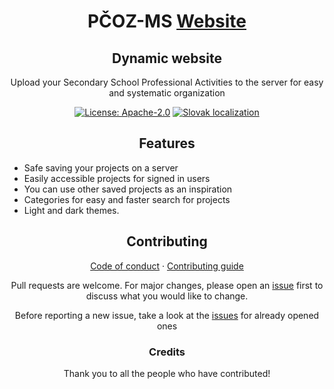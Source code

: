 <div align="center">

# PČOZ-MS [Website](#)

## Dynamic website

Upload your Secondary School Professional Activities to the server for easy and systematic organization

[![License: Apache-2.0](https://img.shields.io/badge/license-Apache--2.0-blue?labelColor=27303D&color=0877d2)](/LICENSE)
[![Slovak localization](https://img.shields.io/badge/Slovak-Readme__sk-green?labelColor=ff0045f&color=67ad47)](/README_sk.md)

## Features

<div align="left">

* Safe saving your projects on a server
* Easily accessible projects for signed in users
* You can use other saved projects as an inspiration
* Categories for easy and faster search for projects
* Light and dark themes.

</div>

## Contributing

[Code of conduct](./CODE_OF_CONDUCT.md) · [Contributing guide](./CONTRIBUTING.md)

Pull requests are welcome. For major changes, please open an [issue](https://github.com/Pecs1/PCOZ-MS/issues) first to discuss what you would like to change.

Before reporting a new issue, take a look at the [issues](https://github.com/Pecs1/PCOZ-MS/issues) for already opened ones

### Credits

Thank you to all the people who have contributed!

</div>
